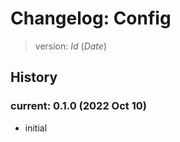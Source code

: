 # Changelog: Config

> version: $Id$ ($Date$)

## History

### current: 0.1.0 (2022 Oct 10)

- initial
